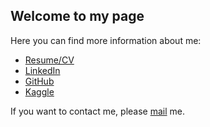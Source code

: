 ## Welcome to my page

Here you can find more information about me:

- [Resume/CV](https://daniel-amorim.com/Resume_Daniel_Amorim.pdf)
- [LinkedIn](https://linkedin.com/in/daniel-amorim-de-oliveira) 
- [GitHub](https://github.com/dan-amorim)
- [Kaggle](https://www.kaggle.com/danamorim)

If you want to contact me, please [mail](mailto:dan.amorim.o@gmail.com) me.

